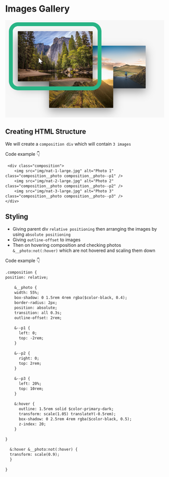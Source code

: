 # Images Gallery

![example](md-images/../../md-images/15.png)

## Creating HTML Structure

We will create a `composition div` which will contain `3 images`

Code example 👇

```
 <div class="composition">
    <img src="img/nat-1-large.jpg" alt="Photo 1" class="composition__photo composition__photo--p1" />
    <img src="img/nat-2-large.jpg" alt="Photo 2" class="composition__photo composition__photo--p2" />
    <img src="img/nat-3-large.jpg" alt="Photo 3" class="composition__photo composition__photo--p3" />
</div>

```

## Styling

- Giving parent div `relative positioning` then arranging the images by using `absolute positioning`
- Giving `outline-offset` to images
- Then on hovering composition and checking photos `&__photo:not(:hover)` which are not hovered and scaling them down

Code example 👇

```
.composition {
position: relative;

    &__photo {
    width: 55%;
    box-shadow: 0 1.5rem 4rem rgba($color-black, 0.4);
    border-radius: 2px;
    position: absolute;
    transition: all 0.3s;
    outline-offset: 2rem;

    &--p1 {
      left: 0;
      top: -2rem;
    }

    &--p2 {
      right: 0;
      top: 2rem;
    }

    &--p3 {
      left: 20%;
      top: 10rem;
    }

    &:hover {
      outline: 1.5rem solid $color-primary-dark;
      transform: scale(1.05) translateY(-0.5rem);
      box-shadow: 0 2.5rem 4rem rgba($color-black, 0.5);
      z-index: 20;
    }

}

  &:hover &__photo:not(:hover) {
  transform: scale(0.9);
  }

}
```
